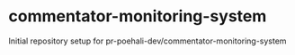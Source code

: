 # commentator-monitoring-system

Initial repository setup for pr-poehali-dev/commentator-monitoring-system